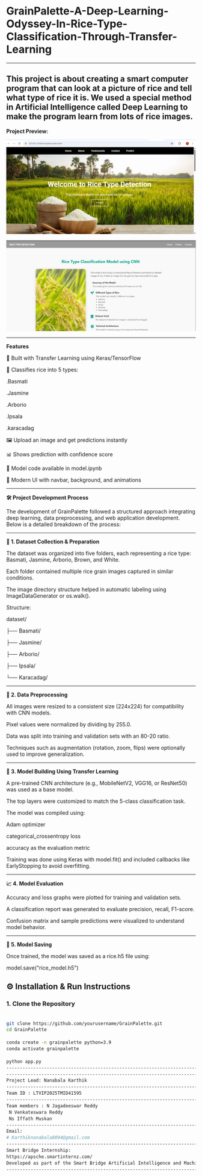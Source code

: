 # GrainPalette-A-Deep-Learning-Odyssey-In-Rice-Type-Classification-Through-Transfer-Learning
-----------------------------------------------------------------------------------------------------------------------------------------------------------------------------
This project is about creating a smart computer program that can look at a picture of rice and tell what type of rice it is. We used a special method in Artificial Intelligence called Deep Learning to make the program learn from lots of rice images.
-----------------------------------------------------------------------------------------------------------------------------------------------------------------------------
**Project Preview:**

![image Alt](https://github.com/karthik8094/GrainPalette-A-Deep-Learning-Odyssey-In-Rice-Type-Classification-Through-Transfer-Learning/blob/accfc8e0ce42c3244781b3d5f5d90f915d2c600b/Screenshot%202025-06-26%20161038.png)

![image Alt](https://github.com/karthik8094/GrainPalette-A-Deep-Learning-Odyssey-In-Rice-Type-Classification-Through-Transfer-Learning/blob/2dedade35c17bfc5bfbd9359905262919a93a247/Screenshot%202025-06-26%20190432.png)

-----------------------------------------------------------------------------------------------------------------------------------------------------------------------------
**Features**

🧠 Built with Transfer Learning using Keras/TensorFlow

🌾 Classifies rice into 5 types:

.Basmati

.Jasmine

.Arborio

.Ipsala

.karacadag


🖼 Upload an image and get predictions instantly

📊 Shows prediction with confidence score

🧠 Model code available in model.ipynb

🎨 Modern UI with navbar, background, and animations

-----------------------------------------------------------------------------------------------------------------------------------------------------------------------------
**🛠 Project Development Process**

The development of GrainPalette followed a structured approach integrating deep learning, data preprocessing, and web application development. Below is a detailed breakdown of the process:

-----------------------------------------------------------------------------------------------------------------------------------------------------------------------------

**📁 1. Dataset Collection & Preparation**

The dataset was organized into five folders, each representing a rice type: Basmati, Jasmine, Arborio, Brown, and White.

Each folder contained multiple rice grain images captured in similar conditions.

The image directory structure helped in automatic labeling using ImageDataGenerator or os.walk().

Structure:

dataset/

├── Basmati/

├── Jasmine/

├── Arborio/

├── Ipsala/

└── Karacadag/

-----------------------------------------------------------------------------------------------------------------------------------------------------------------------------
**🧹 2. Data Preprocessing**

All images were resized to a consistent size (224x224) for compatibility with CNN models.

Pixel values were normalized by dividing by 255.0.

Data was split into training and validation sets with an 80-20 ratio.

Techniques such as augmentation (rotation, zoom, flips) were optionally used to improve generalization.

-----------------------------------------------------------------------------------------------------------------------------------------------------------------------------
**🧠 3. Model Building Using Transfer Learning**

A pre-trained CNN architecture (e.g., MobileNetV2, VGG16, or ResNet50) was used as a base model.

The top layers were customized to match the 5-class classification task.

The model was compiled using:

Adam optimizer

categorical_crossentropy loss

accuracy as the evaluation metric

Training was done using Keras with model.fit() and included callbacks like EarlyStopping to avoid overfitting.

-----------------------------------------------------------------------------------------------------------------------------------------------------------------------------
**📈 4. Model Evaluation**

Accuracy and loss graphs were plotted for training and validation sets.

A classification report was generated to evaluate precision, recall, F1-score.

Confusion matrix and sample predictions were visualized to understand model behavior.

-----------------------------------------------------------------------------------------------------------------------------------------------------------------------------
**💾 5. Model Saving**

Once trained, the model was saved as a rice.h5 file using:

model.save("rice_model.h5")

## ⚙ Installation & Run Instructions

### 1. Clone the Repository

```bash

git clone https://github.com/yourusername/GrainPalette.git
cd GrainPalette

conda create -n grainpalette python=3.9
conda activate grainpalette

python app.py
-----------------------------------------------------------------------------------------------------------------------------------------------------------------------------
-----------------------------------------------------------------------------------------------------------------------------------------------------------------------------
Project Lead: Nanabala Karthik
-----------------------------------------------------------------------------------------------------------------------------------------------------------------------------
Team ID : LTVIP2025TMID41595 
-----------------------------------------------------------------------------------------------------------------------------------------------------------------------------
Team members : N Jagadeeswar Reddy 
 N Venkateswara Reddy 
 Ns Iffath Muskan
-----------------------------------------------------------------------------------------------------------------------------------------------------------------------------
Email:
# Karthiknanabala8094@gmail.com
-----------------------------------------------------------------------------------------------------------------------------------------------------------------------------
Smart Bridge Internship:
https://apsche.smartinternz.com/
Developed as part of the Smart Bridge Artificial Intelligence and Machine learning Internship Program
-----------------------------------------------------------------------------------------------------------------------------------------------------------------------------




